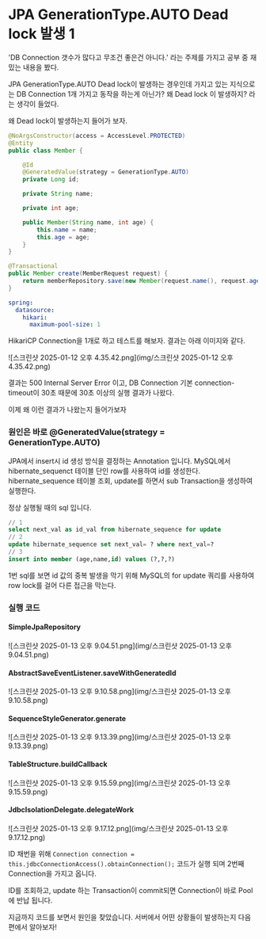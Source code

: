# JPA GenerationType.AUTO Dead lock 발생 1

'DB Connection 갯수가 많다고 무조건 좋은건 아니다.' 라는 주제를 가지고 공부 중 재밌는 내용을 봤다.

JPA GenerationType.AUTO Dead lock이 발생하는 경우인데 가지고 있는 지식으로는 DB Connection 1개 가지고 동작을 하는게 아닌가? 왜 Dead lock 이 발생하지? 라는 생각이 들었다.

왜 Dead lock이 발생하는지 들어가 보자.

```java
@NoArgsConstructor(access = AccessLevel.PROTECTED)
@Entity
public class Member {

    @Id
    @GeneratedValue(strategy = GenerationType.AUTO)
    private Long id;

    private String name;

    private int age;

    public Member(String name, int age) {
        this.name = name;
        this.age = age;
    }
}
```

```java
@Transactional
public Member create(MemberRequest request) {
    return memberRepository.save(new Member(request.name(), request.age()));
}
```

```yaml
spring:
  datasource:
    hikari:
      maximum-pool-size: 1
```

HikariCP Connection을 1개로 하고 테스트를 해보자.
결과는 아래 이미지와 같다.

![스크린샷 2025-01-12 오후 4.35.42.png](img/스크린샷 2025-01-12 오후 4.35.42.png)

결과는 500 Internal Server Error 이고, DB Connection 기본 connection-timeout이 30초 때문에 30초 이상의 실행 결과가 나왔다.

이제 왜 이런 결과가 나왔는지 들어가보자

### 원인은 바로 @GeneratedValue(strategy = GenerationType.AUTO)
JPA에서 insert시 id 생성 방식을 결정하는 Annotation 입니다.
MySQL에서 hibernate_sequenct 테이블 단인 row를 사용하여 id를 생성한다.
hibernate_sequence 테이블 조회, update를 하면서 sub Transaction을 생성하여 실행한다.

정상 실행될 때의 sql 입니다.
```sql
// 1
select next_val as id_val from hibernate_sequence for update
// 2
update hibernate_sequence set next_val= ? where next_val=?
// 3
insert into member (age,name,id) values (?,?,?)
```

1번 sql를 보면 id 값의 중복 발생을 막기 위해 MySQL의 for update 쿼리를 사용하여 row lock를 걸어 다른 접근을 막는다.

### 실행 코드

#### SimpleJpaRepository
![스크린샷 2025-01-13 오후 9.04.51.png](img/스크린샷 2025-01-13 오후 9.04.51.png)

#### AbstractSaveEventListener.saveWithGeneratedId
![스크린샷 2025-01-13 오후 9.10.58.png](img/스크린샷 2025-01-13 오후 9.10.58.png)

#### SequenceStyleGenerator.generate
![스크린샷 2025-01-13 오후 9.13.39.png](img/스크린샷 2025-01-13 오후 9.13.39.png)

#### TableStructure.buildCallback
![스크린샷 2025-01-13 오후 9.15.59.png](img/스크린샷 2025-01-13 오후 9.15.59.png)

#### JdbcIsolationDelegate.delegateWork
![스크린샷 2025-01-13 오후 9.17.12.png](img/스크린샷 2025-01-13 오후 9.17.12.png)

ID 채번을 위해
`Connection connection = this.jdbcConnectionAccess().obtainConnection();`
코드가 실행 되며 2번째 Connection을 가지고 옵니다.

ID를 조회하고, update 하는 Transaction이 commit되면 Connection이 바로 Pool에 반납 됩니다.

지금까지 코드를 보면서 원인을 찾았습니다. 서버에서 어떤 상황들이 발생하는지 다음 편에서 알아보자!
